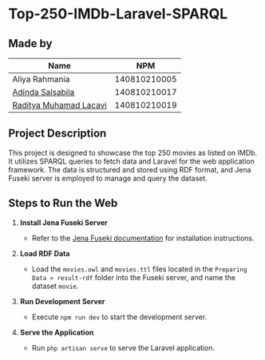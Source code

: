 # Top-250-IMDb-Laravel-SPARQL

## Made by

| Name                      | NPM           |
|---------------------------|---------------|
| Aliya Rahmania            | 140810210005  |
| [Adinda Salsabila](https://github.com/adindaaasals)          | 140810210017  |
| [Raditya Muhamad Lacavi](https://github.com/RML1812)    | 140810210019  |

## Project Description

This project is designed to showcase the top 250 movies as listed on IMDb. It utilizes SPARQL queries to fetch data and Laravel for the web application framework. The data is structured and stored using RDF format, and Jena Fuseki server is employed to manage and query the dataset.

## Steps to Run the Web

1. **Install Jena Fuseki Server**
   - Refer to the [Jena Fuseki documentation](https://jena.apache.org/documentation/fuseki2/) for installation instructions.

2. **Load RDF Data**
   - Load the `movies.owl` and `movies.ttl` files located in the `Preparing Data > result-rdf` folder into the Fuseki server, and name the dataset `movie`.

3. **Run Development Server**
   - Execute `npm run dev` to start the development server.
   
4. **Serve the Application**
   - Run `php artisan serve` to serve the Laravel application.
